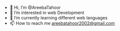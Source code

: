 - 👋 Hi, I’m @AreebaTahoor
- 👀 I’m interested in web Development 
- 🌱 I’m currently learning different web languages 
- 📫 How to reach me areebatahoor2002@gmail.com

<!---
AreebaTahoor/AreebaTahoor is a ✨ special ✨ repository because its `README.md` (this file) appears on your GitHub profile.
You can click the Preview link to take a look at your changes.
--->

